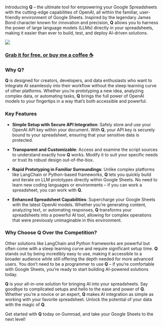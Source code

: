 Introducing **Q** – the ultimate tool for empowering your Google Spreadsheets with the cutting-edge capabilities of OpenAI, all within the familiar, user-friendly environment of Google Sheets. Inspired by the legendary James Bond character known for innovation and precision, **Q** allows you to harness the power of large language models (LLMs) directly in your spreadsheets, making it easier than ever to build, test, and deploy AI-driven solutions.

![](https://public-files.gumroad.com/4kn8nlgt53giq88vc0ct4fqawdva)

### [Grab it for free, or buy me a coffee ☕️](https://parlant.xyz/l/Q-google-spreadsheet-function)

### Why **Q**?

**Q** is designed for creators, developers, and data enthusiasts who want to integrate AI seamlessly into their workflow without the steep learning curve of other platforms. Whether you’re prototyping a new idea, analyzing complex data, or automating tasks, **Q** brings the full power of OpenAI models to your fingertips in a way that’s both accessible and powerful.

### Key Features

- **Simple Setup with Secure API Integration**: Safely store and use your OpenAI API key within your document. With **Q**, your API key is securely bound to your spreadsheet, ensuring that your sensitive data is protected.

- **Transparent and Customizable**: Access and examine the script sources to understand exactly how **Q** works. Modify it to suit your specific needs or trust its robust design out-of-the-box.

- **Rapid Prototyping in Familiar Surroundings**: Unlike complex platforms like LangChain or Python-based frameworks, **Q** lets you quickly build and iterate on LLM prototypes directly within Google Sheets. No need to learn new coding languages or environments – if you can work a spreadsheet, you can work with **Q**.

- **Enhanced Spreadsheet Capabilities**: Supercharge your Google Sheets with the latest OpenAI models. Whether you’re generating content, analyzing text, or automating responses, **Q** transforms your spreadsheets into a powerful AI tool, allowing for complex operations that were previously unimaginable in this environment.

### Why Choose **Q** Over the Competition?

Other solutions like LangChain and Python frameworks are powerful but often come with a steep learning curve and require significant setup time. **Q** stands out by being incredibly easy to use, making it accessible to a broader audience while still offering the depth needed for more advanced users. You don’t need to be a programmer to use **Q** – if you’re comfortable with Google Sheets, you’re ready to start building AI-powered solutions today.

**Q** is your all-in-one solution for bringing AI into your spreadsheets. Say goodbye to complicated setups and hello to the ease and power of **Q**. Whether you’re a novice or an expert, **Q** makes AI integration as simple as working with your favorite spreadsheet. Unlock the potential of your data with the magic of **Q**.

Get started with **Q** today on Gumroad, and take your Google Sheets to the next level!
